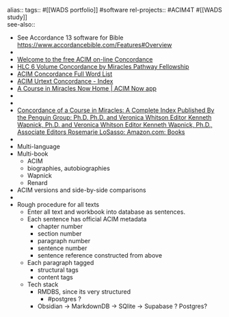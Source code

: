 alias::
tags:: #[[WADS portfolio]] #software 
rel-projects:: #ACIM4T #[[WADS study]]  
see-also::
- See Accordance 13 software for Bible
  https://www.accordancebible.com/Features#Overview
-
- [Welcome to the free ACIM on-line Concordance](https://miraclesinactionpress.com/dthomp74/2007/docs/Quickstart.htm)
- [HLC 6 Volume Concordance by Miracles Pathway Fellowship](https://miraclesinactionpress.com/dthomp74/2007/TEXT/allsix.txt.WebConcordance/AB.htm)
- [ACIM Concordance Full Word List](https://www.miraculousliving.com/pages/acim-concordance-full-word-list)
- [ACIM Urtext Concordance - Index](https://www.miraculousliving.com/pages/acim-urtext-concordance-index)
- [A Course in Miracles Now Home | ACIM Now app](https://acimnow.app/)
-
-
- [Concordance of a Course in Miracles: A Complete Index Published By the Penguin Group: Ph.D. Ph.D. and Veronica Whitson Editor Kenneth Wapnick, Ph.D. and Veronica Whitson Editor Kenneth Wapnick, Ph.D., Associate Editors Rosemarie LoSasso: Amazon.com: Books](https://www.amazon.com/Concordance-Course-Miracles-Complete-Published/dp/B000EVUQQI)
-
- Multi-language
- Multi-book
	- ACIM
	- biographies, autobiographies
	- Wapnick
	- Renard
- ACIM versions and side-by-side comparisons
-
- Rough procedure for all texts
	- Enter all text and workbook into database as sentences.
	- Each sentence has official ACIM metadata
		- chapter number
		- section number
		- paragraph number
		- sentence number
		- sentence reference constructed from above
	- Each paragraph tagged
		- structural tags
		- content tags
	- Tech stack
		- RMDBS, since its very structured
			- #postgres ?
		- Obsidian -> MarkdownDB -> SQlite -> Supabase ? Postgres?
